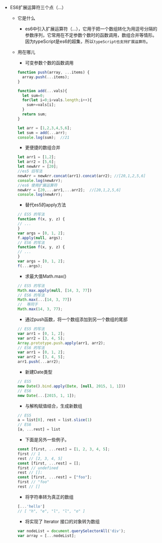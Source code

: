 - ES6扩展运算符三个点（...）
    - 它是什么
        - es6中引入扩展运算符（...），它用于把一个数组转化为用逗号分隔的参数序列，它常用在不定参数个数时的函数调用，数组合并等情形。因为typeScript是es6的超集，所以`typeScript也支持扩展运算符`。
    - 用在哪儿
        - 可变参数个数的函数调用
        ```js
        function push(array, ...items) {  
          array.push(...items);  
        }  

        function add(...vals){
          let sum=0;
          for(let i=0;i<vals.length;i++){
            sum+=vals[i];
          }
          return sum;
        }

        let arr = [1,2,3,4,5,6];
        let sum = add(...arr);
        console.log(sum);  //21
        ```
        - 更便捷的数组合并
        ```js
        let arr1 = [1,2];
        let arr2 = [5,6];
        let newArr = [20];
        //es5 旧写法
        newArr = newArr.concat(arr1).concat(arr2); //[20,1,2,5,6]
        console.log(newArr);
        //es6 使用扩展运算符
        newArr = [20,...arr1,...arr2];  //[20,1,2,5,6]
        console.log(newArr);
        ```
        - 替代es5的apply方法
        ```js
        // ES5 的写法  
        function f(x, y, z) {  
        // ...  
        }  
        var args = [0, 1, 2];  
        f.apply(null, args);  
        // ES6 的写法  
        function f(x, y, z) {  
        // ...  
        }  
        var args = [0, 1, 2];  
        f(...args);
        ```
        - 求最大值Math.max()
      
        ```js
        // ES5 的写法  
        Math.max.apply(null, [14, 3, 77])  
        // ES6 的写法  
        Math.max(...[14, 3, 77])  
        //  等同于  
        Math.max(14, 3, 77);  
        ```
  
        - 通过push函数，将一个数组添加到另一个数组的尾部
      
        ```js
        // ES5 的写法  
        var arr1 = [0, 1, 2];  
        var arr2 = [3, 4, 5];  
        Array.prototype.push.apply(arr1, arr2);  
        // ES6 的写法  
        var arr1 = [0, 1, 2];  
        var arr2 = [3, 4, 5];  
        arr1.push(...arr2);
        ```
        - 新建Date类型
      
        ```js
        // ES5  
        new Date().bind.apply(Date, [null, 2015, 1, 1]))  
        // ES6  
        new Date(...[2015, 1, 1]);  
        ```
        - 与解构赋值结合，生成新数组
      
        ```js
        // ES5  
        a = list[0], rest = list.slice(1)  
        // ES6  
        [a, ...rest] = list
        ```
        - 下面是另外一些例子。
  
        ```js
        const [first, ...rest] = [1, 2, 3, 4, 5];  
        first // 1  
        rest // [2, 3, 4, 5]  
        const [first, ...rest] = [];  
        first // undefined  
        rest // []:  
        const [first, ...rest] = ["foo"];  
        first // "foo"  
        rest // []
        ```
        - 将字符串转为真正的数组
      
        ```js
        [...'hello']  
        // [ "h", "e", "l", "l", "o" ]  
        ```
        - 将实现了 Iterator 接口的对象转为数组
      
        ```js
        var nodeList = document.querySelectorAll('div');  
        var array = [...nodeList];  
        ```
